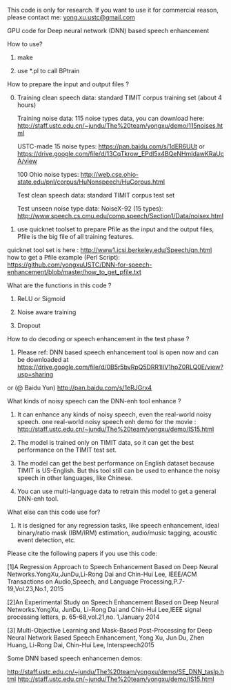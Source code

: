This code is only for research. If you want to use it for commercial reason, please contact me: yong.xu.ustc@gmail.com

GPU code for Deep neural network (DNN) based speech enhancement

How to use?

1. make

2. use *.pl to call BPtrain

How to prepare the input and output files ?

0. Training clean speech data: standard TIMIT corpus training set (about 4 hours)

   Training noise data: 115 noise types data, you can download here:
   http://staff.ustc.edu.cn/~jundu/The%20team/yongxu/demo/115noises.html
   
   USTC-made 15 noise types: https://pan.baidu.com/s/1dER6UUt  or https://drive.google.com/file/d/13CqTkrow_EPdl5x4BQeNHmIdawKRaUcA/view
   
   100 Ohio noise types: http://web.cse.ohio-state.edu/pnl/corpus/HuNonspeech/HuCorpus.html
   
   Test clean speech data: standard TIMIT corpus test set
   
   Test unseen noise type data: NoiseX-92 (15 types): http://www.speech.cs.cmu.edu/comp.speech/Section1/Data/noisex.html

1. use quicknet toolset to prepare Pfile as the input and the output files, Pfile is the big file of all training features.

quicknet tool set is here : http://www1.icsi.berkeley.edu/Speech/qn.html
how to get a Pfile example (Perl Script): https://github.com/yongxuUSTC/DNN-for-speech-enhancement/blob/master/how_to_get_pfile.txt

What are the functions in this code ?

1. ReLU or Sigmoid

2. Noise aware training

3. Dropout

How to do decoding or speech enhancement in the test phase ?

1. Please ref: DNN based speech enhancement tool is open now and can be downloaded at https://drive.google.com/file/d/0B5r5bvRpQ5DRR1lIV1hpZ0RLQ0E/view?usp=sharing

or (@ Baidu Yun)
http://pan.baidu.com/s/1eRJGrx4 

What kinds of noisy speech can the DNN-enh tool enhance ?

1.  It can enhance any kinds of noisy speech, even the real-world noisy speech. one real-world noisy speech enh demo for the movie <Forrest Gump>: http://staff.ustc.edu.cn/~jundu/The%20team/yongxu/demo/IS15.html

2. The model is trained only on TIMIT data, so it can get the best performance on the TIMIT test set. 

3. The model can get the best performance on English dataset because TIMIT is US-English. But this tool still can be used to enhance the noisy speech in other languages, like Chinese.

4. You can use multi-language data to retrain this model to get a general DNN-enh tool.


What else can this code use for?

1. It is designed for any regression tasks, like speech enhancement, ideal binary/ratio mask (IBM/IRM) estimation, audio/music tagging, acoustic event detection, etc.

Please cite the following papers if you use this code:

[1]A Regression Approach to Speech Enhancement Based on Deep Neural Networks.YongXu,JunDu,Li-Rong Dai and Chin-Hui Lee, IEEE/ACM Transactions on Audio,Speech, and Language Processing,P.7-19,Vol.23,No.1, 2015

[2]An Experimental Study on Speech Enhancement Based on Deep Neural Networks.YongXu, JunDu, Li-Rong Dai and Chin-Hui Lee,IEEE signal processing letters, p. 65-68,vol.21,no. 1,January 2014

[3] Multi-Objective Learning and Mask-Based Post-Processing for Deep Neural Network Based Speech Enhancement, Yong Xu, Jun Du, Zhen Huang, Li-Rong Dai, Chin-Hui Lee, Interspeech2015

Some DNN based speech enhancemen demos:

http://staff.ustc.edu.cn/~jundu/The%20team/yongxu/demo/SE_DNN_taslp.html
http://staff.ustc.edu.cn/~jundu/The%20team/yongxu/demo/IS15.html
